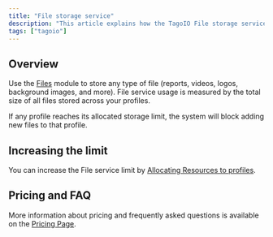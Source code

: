 ```yaml
---
title: "File storage service"
description: "This article explains how the TagoIO File storage service is measured and how storage limits affect profiles, plus where to increase limits and find pricing/FAQ information."
tags: ["tagoio"]
---
```

## Overview
Use the [Files](/docs/tagoio/files) module to store any type of file (reports, videos, logos, background images, and more). File service usage is measured by the total size of all files stored across your profiles.

 If any profile reaches its allocated storage limit, the system will block adding new files to that profile.

## Increasing the limit
You can increase the File service limit by [Allocating Resources to profiles](/docs/tagoio/my-account/billing/allocating-services-to-profiles).

## Pricing and FAQ
More information about pricing and frequently asked questions is available on the [Pricing Page](https://tago.io/pricing).